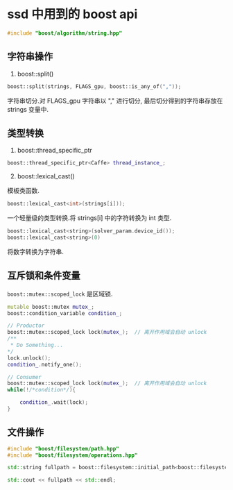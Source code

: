 # ssd 中用到的 boost api  

```cpp
#include "boost/algorithm/string.hpp"
```

## 字符串操作   

1. boost::split()  

```cpp
boost::split(strings, FLAGS_gpu, boost::is_any_of(","));
``` 

字符串切分.对 FLAGS_gpu 字符串以 "," 进行切分, 最后切分得到的字符串存放在 strings 变量中.   

## 类型转换

1. boost::thread_specific_ptr<xxx>   

```cpp
boost::thread_specific_ptr<Caffe> thread_instance_;   
```

2. boost::lexical_cast()  

模板类函数. 

```cpp  
boost::lexical_cast<int>(strings[i]));
```
一个轻量级的类型转换.将 strings[i] 中的字符转换为 int 类型.   

```cpp
boost::lexical_cast<string>(solver_param.device_id()); 
boost::lexical_cast<string>(0)
```

将数字转换为字符串.   


## 互斥锁和条件变量    

`boost::mutex::scoped_lock` 是区域锁.   
```cpp
mutable boost::mutex mutex_;
boost::condition_variable condition_;

// Productor
boost::mutex::scoped_lock lock(mutex_);  // 离开作用域会自动 unlock
/**
 * Do Something...
*/
lock.unlock();
condition_.notify_one();

// Consumer
boost::mutex::scoped_lock lock(mutex_);  // 离开作用域会自动 unlock
while(!/*condition*/){

    condition_.wait(lock);
}

```

## 文件操作   
```cpp
#include "boost/filesystem/path.hpp"
#include "boost/filesystem/operations.hpp"  

std::string fullpath = boost::filesystem::initial_path<boost::filesystem::path>().string();

std::cout << fullpath << std::endl;  

```
